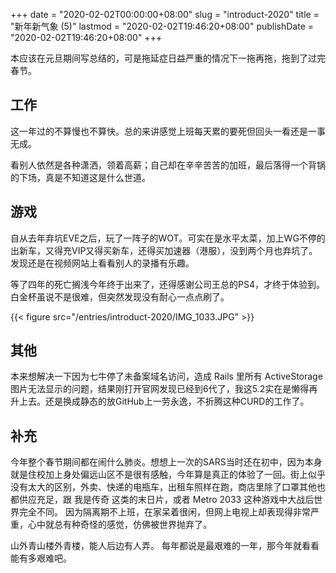 +++
date = "2020-02-02T00:00:00+08:00"
slug = "introduct-2020"
title = "新年新气象 (5)"
lastmod = "2020-02-02T19:46:20+08:00"
publishDate = "2020-02-02T19:46:20+08:00"
+++

本应该在元旦期间写总结的，可是拖延症日益严重的情况下一拖再拖，拖到了过完春节。

## 工作

这一年过的不算慢也不算快。总的来讲感觉上班每天累的要死但回头一看还是一事无成。

看别人依然是各种潇洒，领着高薪；自己却在辛辛苦苦的加班，最后落得一个背锅的下场，真是不知道这是什么世道。

## 游戏

自从去年弃坑EVE之后，玩了一阵子的WOT。可实在是水平太菜，加上WG不停的出新车，又得充VIP又得买新车，还得买加速器（港服），没到两个月也弃坑了。发现还是在视频网站上看看别人的录播有乐趣。

等了四年的死亡搁浅今年终于出来了，还得感谢公司王总的PS4，才终于体验到。白金杯虽说不是很难，但突然发现没有耐心一点点刷了。

{{< figure src="/entries/introduct-2020/IMG_1033.JPG" >}}

## 其他

本来想解决一下因为七牛停了未备案域名访问，造成 Rails 里所有 ActiveStorage 图片无法显示的问题，结果刚打开官网发现已经到6代了，我这5.2实在是懒得再升上去。还是换成静态的放GitHub上一劳永逸，不折腾这种CURD的工作了。

## 补充

今年整个春节期间都在闹什么肺炎。想想上一次的SARS当时还在初中，因为本身就是住校加上身处偏远山区不是很有感触，今年算是真正的体验了一回。街上似乎没有太大的区别，外卖、快递的电瓶车，出租车照样在跑，商店里除了口罩其他也都供应充足，跟 我是传奇 这类的末日片，或者 Metro 2033 这种游戏中大战后世界完全不同。
因为隔离期不上班，在家呆着很闲，但网上电视上却表现得非常严重，心中就总有种奇怪的感觉，仿佛被世界抛弃了。

山外青山楼外青楼，能人后边有人弄。
每年都说是最艰难的一年，那今年就看看能有多艰难吧。

